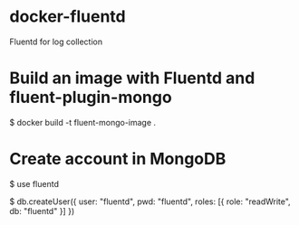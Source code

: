 # docker-fluentd
Fluentd for log collection

# Build an image with Fluentd and fluent-plugin-mongo
$ docker build -t fluent-mongo-image .

# Create account in MongoDB
$ use fluentd

$ db.createUser({
    user: "fluentd",
    pwd: "fluentd",
    roles: [{ role: "readWrite", db: "fluentd" }]
})
